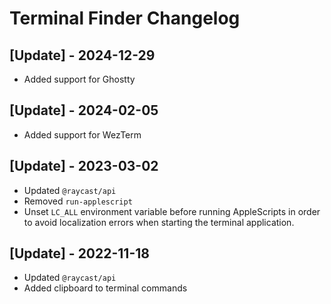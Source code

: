 # Terminal Finder Changelog

## [Update] - 2024-12-29

- Added support for Ghostty

## [Update] - 2024-02-05

- Added support for WezTerm

## [Update] - 2023-03-02

- Updated `@raycast/api`
- Removed `run-applescript`
- Unset `LC_ALL` environment variable before running AppleScripts in order to avoid localization errors when starting the terminal application.

## [Update] - 2022-11-18

- Updated `@raycast/api`
- Added clipboard to terminal commands
